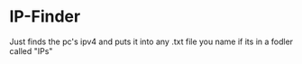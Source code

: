 # IP-Finder
Just finds the pc's ipv4 and puts it into any .txt file you name if its in a fodler called "IPs"
